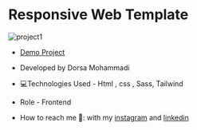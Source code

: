 # Responsive Web Template

![project1](https://github.com/dorsamhm/project8/blob/main/assets/img/proj8Bg.png)

- [Demo Project](https://dorsamhm.github.io/project8/)

- Developed by Dorsa Mohammadi

- 💻Technologies Used - Html , css , Sass, Tailwind

- Role - Frontend

- How to reach me 👩: with my [instagram](https://instagram.com/dorsamhmdi.web) and [linkedin](https://www.linkedin.com/in/dorsa-mohammadi-692854284)
